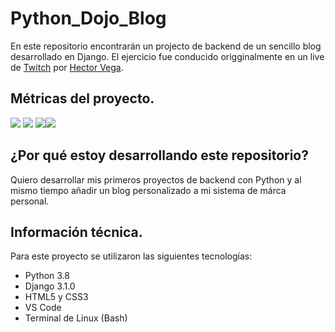 # Python_Dojo_Blog

En este  repositorio encontrarán un projecto de backend de un sencillo blog desarrollado en Django. El ejercicio fue conducido origginalmente en un live de [Twitch](https://www.twitch.tv/terranigmark "Twitch") por [Hector Vega](https://github.com/terranigmark "Hector Vega").

## Métricas del proyecto.

![](https://img.shields.io/github/stars/Meluiscruz/Pythpn_Dojo_Blog.svg) ![](https://img.shields.io/github/forks/Meluiscruz/Pythpn_Dojo_Blog.svg) ![](https://img.shields.io/github/issues/Meluiscruz/Pythpn_Dojo_Blog.svg)![](https://img.shields.io/github/tag/Meluiscruz/Pythpn_Dojo_Blog.svg)

## ¿Por qué estoy desarrollando este repositorio?

Quiero desarrollar mis primeros proyectos de backend con Python y al mismo tiempo añadir un blog personalizado a mi sistema de márca personal.

## Información técnica.

Para este proyecto se utilizaron las siguientes tecnologías:

 - Python 3.8
 - Django 3.1.0
 - HTML5 y CSS3
 - VS Code
 - Terminal de Linux (Bash)
